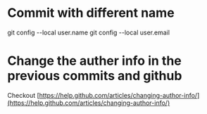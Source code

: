 # Commit with different name
git config --local user.name <your github name>
git config --local user.email <your email address>

# Change the auther info in the previous commits and github
Checkout [https://help.github.com/articles/changing-author-info/](https://help.github.com/articles/changing-author-info/)

